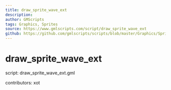 ```yaml
---
title: draw_sprite_wave_ext
description: 
author: GMScripts
tags: Graphics, Sprites
source: https://www.gmlscripts.com/script/draw_sprite_wave_ext
github: https://github.com/gmlscripts/scripts/blob/master/Graphics/Sprites/draw_sprite_wave_ext.gml
---
```


draw_sprite_wave_ext
====================

script: draw_sprite_wave_ext.gml

contributors: xot
